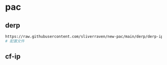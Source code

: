 # pac

## derp

```bash
https://raw.githubusercontent.com/sliverraven/new-pac/main/derp/derp-ip.live.json
# 配置文件
```

## cf-ip

